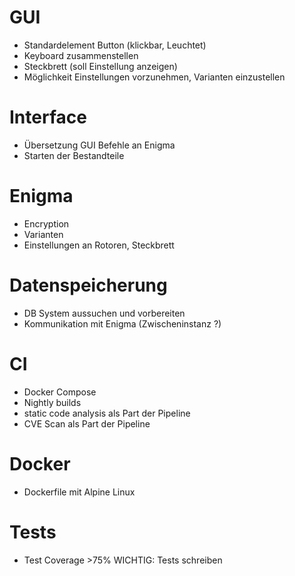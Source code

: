 # GUI
- Standardelement Button (klickbar, Leuchtet)
- Keyboard zusammenstellen
- Steckbrett (soll Einstellung anzeigen)
- Möglichkeit Einstellungen vorzunehmen, Varianten einzustellen

# Interface
- Übersetzung GUI Befehle an Enigma
- Starten der Bestandteile

# Enigma
- Encryption
- Varianten
- Einstellungen an Rotoren, Steckbrett

# Datenspeicherung
- DB System aussuchen und vorbereiten
- Kommunikation mit Enigma (Zwischeninstanz ?)

# CI
- Docker Compose
- Nightly builds
- static code analysis als Part der Pipeline
- CVE Scan als Part der Pipeline

# Docker
- Dockerfile mit Alpine Linux

# Tests
- Test Coverage >75%
WICHTIG: Tests schreiben
